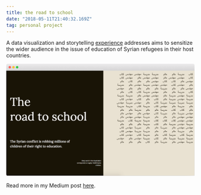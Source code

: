 ```yaml
---
title: the road to school
date: "2018-05-11T21:40:32.169Z"
tag: personal project
---
```


A data visualization and storytelling <a href="https://lab.interactivethings.com/road-to-school/" target="_blank">experience</a> addresses aims to sensitize the wider audience in the issue of education of Syrian refugees in their host countries. 

![altcaption](1.png)


Read more in my Medium post <a href="https://blog.interactivethings.com/the-road-to-school-672cff56e774" target="_blank">here</a>.
